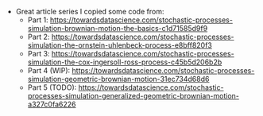 - Great article series I copied some code from:
    - Part 1: https://towardsdatascience.com/stochastic-processes-simulation-brownian-motion-the-basics-c1d71585d9f9
    - Part 2: https://towardsdatascience.com/stochastic-processes-simulation-the-ornstein-uhlenbeck-process-e8bff820f3
    - Part 3: https://towardsdatascience.com/stochastic-processes-simulation-the-cox-ingersoll-ross-process-c45b5d206b2b
    - Part 4 (WIP): https://towardsdatascience.com/stochastic-processes-simulation-geometric-brownian-motion-31ec734d68d6
    - Part 5 (TODO): https://towardsdatascience.com/stochastic-processes-simulation-generalized-geometric-brownian-motion-a327c0fa6226